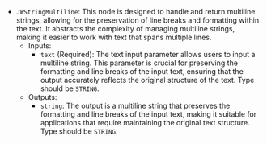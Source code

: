 - `JWStringMultiline`: This node is designed to handle and return multiline strings, allowing for the preservation of line breaks and formatting within the text. It abstracts the complexity of managing multiline strings, making it easier to work with text that spans multiple lines.
    - Inputs:
        - `text` (Required): The text input parameter allows users to input a multiline string. This parameter is crucial for preserving the formatting and line breaks of the input text, ensuring that the output accurately reflects the original structure of the text. Type should be `STRING`.
    - Outputs:
        - `string`: The output is a multiline string that preserves the formatting and line breaks of the input text, making it suitable for applications that require maintaining the original text structure. Type should be `STRING`.
